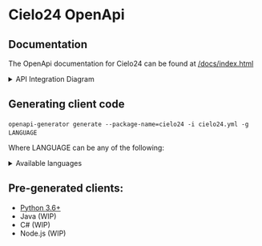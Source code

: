 # Cielo24 OpenApi

## Documentation
The OpenApi documentation for Cielo24 can be found at [/docs/index.html](doc_md/README.md)

<details>
<summary>API Integration Diagram</summary>

![alt Integration Diagram](resources/api_integration_diagram.png "API Integration Diagram")
</details>

## Generating client code
`openapi-generator generate --package-name=cielo24 -i cielo24.yml -g LANGUAGE`

Where LANGUAGE can be any of the following:
<details>
<summary>Available languages</summary>
ada, ada-server, android, apache2, apex, asciidoc, aspnetcore, avro-schema, bash, crystal, c, clojure, cwiki, cpp-qt-client, cpp-qt-qhttpengine-server, cpp-pistache-server, cpp-restbed-server, cpp-restsdk, cpp-tiny, cpp-tizen, cpp-ue4, csharp, csharp-netcore, csharp-dotnet2, csharp-netcore-functions, dart, dart-dio, eiffel, elixir, elm, erlang-client, erlang-proper, erlang-server, fsharp-functions, fsharp-giraffe-server, go, go-echo-server, go-server, go-gin-server, graphql-schema, graphql-nodejs-express-server, groovy, kotlin, kotlin-server, kotlin-spring, kotlin-vertx, ktorm-schema, haskell-http-client, haskell, haskell-yesod, java, jaxrs-cxf-client, java-inflector, java-micronaut-client, java-micronaut-server, java-msf4j, java-pkmst, java-play-framework, java-undertow-server, java-vertx, java-vertx-web, java-camel, jaxrs-cxf, jaxrs-cxf-extended, jaxrs-cxf-cdi, jaxrs-jersey, jaxrs-resteasy, jaxrs-resteasy-eap, jaxrs-spec, javascript, javascript-apollo, javascript-flowtyped, javascript-closure-angular, jmeter, k6, lua, markdown, mysql-schema, nim, nodejs-express-server, objc, ocaml, openapi, openapi-yaml, plantuml, perl, php, php-laravel, php-lumen, php-slim-deprecated, php-slim4, php-symfony, php-mezzio-ph, php-dt, powershell, protobuf-schema, python-legacy, python, python-fastapi, python-experimental, python-flask, python-aiohttp, python-blueplanet, r, ruby, ruby-on-rails, ruby-sinatra, rust, rust-server, scalatra, scala-akka, scala-akka-http-server, scala-finch, scala-httpclient-deprecated, scala-gatling, scala-lagom-server, scala-play-server, scala-sttp, scalaz, spring, dynamic-html, html, html2, swift5, typescript, typescript-angular, typescript-aurelia, typescript-axios, typescript-fetch, typescript-inversify, typescript-jquery, typescript-nestjs, typescript-node, typescript-redux-query, typescript-rxjs, wsdl-schema
</details>

## Pre-generated clients:
- [Python 3.6+](https://github.com/cielo24/cielo24-python)
- Java (WIP)
- C# (WIP)
- Node.js (WIP)